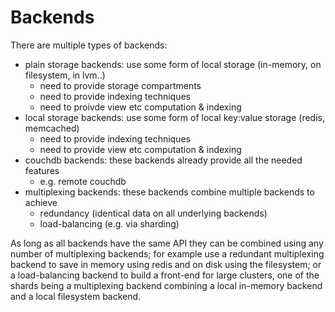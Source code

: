 Backends
========

There are multiple types of backends:
- plain storage backends: use some form of local storage (in-memory, on filesystem, in lvm..)
  - need to provide storage compartments
  - need to provide indexing techniques
  - need to proivde view etc computation & indexing
- local storage backends: use some form of local key:value storage (redis, memcached)
  - need to provide indexing techniques
  - need to provide view etc computation & indexing
- couchdb backends: these backends already provide all the needed features
  - e.g. remote couchdb
- multiplexing backends: these backends combine multiple backends to achieve
  - redundancy (identical data on all underlying backends)
  - load-balancing (e.g. via sharding)

As long as all backends have the same API they can be combined using any number of multiplexing backends; for example use a redundant multiplexing backend to save in memory using redis and on disk using the filesystem; or a load-balancing backend to build a front-end for large clusters, one of the shards being a multiplexing backend combining a local in-memory backend and a local filesystem backend.
